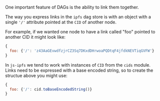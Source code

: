 One important feature of DAGs is the ability to link them together.

The way you express links in the `ipfs` dag store is with an object with a
single `'/'` attribute pointed at the `CID` of another node.

For example, if we wanted one node to have a link called "foo" pointed
to another CID it might look like:

```javascript
{
  foo: {'/': 'z43AaGEvwdfzjrCZ3Sq7DKxdDHrwoaPQDtqF4jfdkNEVTiqGVFW'}
}
```

In `js-ipfs` we tend to work with instances of `CID` from the `cids` module.
Links need to be expressed with a base encoded string, so to create the
structue above you might use:

```javascript
{
  foo: {'/': cid.toBaseEncodedString()}
}
```
